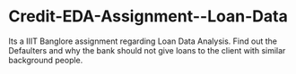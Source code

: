 # Credit-EDA-Assignment--Loan-Data
Its a IIIT Banglore assignment regarding Loan Data Analysis. Find out the Defaulters and why the bank should not give loans to the client with similar background people.
